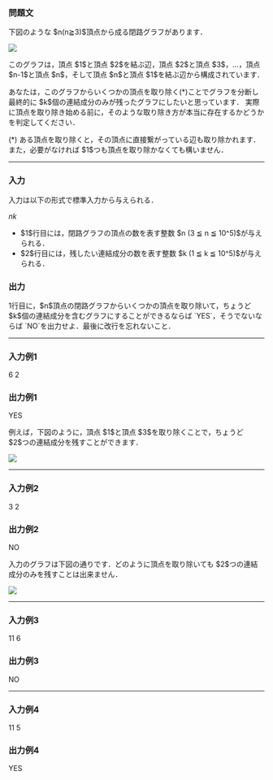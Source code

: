 
<div>

<div>

<div>

<section>

### **問題文**

<p>
下図のような $n(n≧3)$頂点から成る閉路グラフがあります．

</p>

<div>

<img src="https://atcoder.jp/img/arc/030/Astatement1.png">

</img>

</div>

<p>

</p>

<p>
このグラフは，頂点 $1$と頂点 $2$を結ぶ辺，頂点 $2$と頂点 $3$，...，頂点 $n-1$と頂点 $n$，そして頂点 $n$と頂点 $1$を結ぶ辺から構成されています．
</p>

<p>
あなたは，このグラフからいくつかの頂点を取り除く(*)ことでグラフを分断し最終的に $k$個の連結成分のみが残ったグラフにしたいと思っています．
実際に頂点を取り除き始める前に，そのような取り除き方が本当に存在するかどうかを判定してください．
</p>

<p>
(*) ある頂点を取り除くと，その頂点に直接繋がっている辺も取り除かれます．また，必要がなければ $1$つも頂点を取り除かなくても構いません．
</p>

</section>

</div>

---

<div>

<div>

<section>

### **入力**

<p>
入力は以下の形式で標準入力から与えられる．
</p>

<div>

$n$$k$
</div>

<ul>

<li>
$1$行目には，閉路グラフの頂点の数を表す整数 $n (3 ≦ n ≦ 10^5)$が与えられる．
</li>

<li>
$2$行目には，残したい連結成分の数を表す整数 $k (1 ≦ k ≦ 10^5)$が与えられる．
</li>

</ul>

</section>

</div>

<div>

<section>

### **出力**

<p>
1行目に，$n$頂点の閉路グラフからいくつかの頂点を取り除いて，ちょうど $k$個の連結成分を含むグラフにすることができるならば `YES`，そうでないならば `NO`を出力せよ．最後に改行を忘れないこと．
</p>

</section>

</div>

</div>

---

<div>

<section>

### **入力例1**

<div>

6
2

</div>

</section>

</div>

<div>

<section>

### **出力例1**

<div>

YES

</div>

<p>
例えば，下図のように，頂点 $1$と頂点 $3$を取り除くことで，ちょうど $2$つの連結成分を残すことができます．

</p>

<div>

<img src="https://atcoder.jp/img/arc/030/Asample1.png">

</img>

</div>

<p>

</p>

</section>

</div>

---

<div>

<section>

### **入力例2**

<div>

3
2

</div>

</section>

</div>

<div>

<section>

### **出力例2**

<div>

NO

</div>

<p>
入力のグラフは下図の通りです．どのように頂点を取り除いても $2$つの連結成分のみを残すことは出来ません．

</p>

<div>

<img src="https://atcoder.jp/img/arc/030/Asample2.png">

</img>

</div>

<p>

</p>

</section>

</div>

---

<div>

<section>

### **入力例3**

<div>

11
6

</div>

</section>

</div>

<div>

<section>

### **出力例3**

<div>

NO

</div>

</section>

</div>

---

<div>

<section>

### **入力例4**

<div>

11
5

</div>

</section>

</div>

<div>

<section>

### **出力例4**

<div>

YES

</div>

</section>

</div>

</div>

</div>
